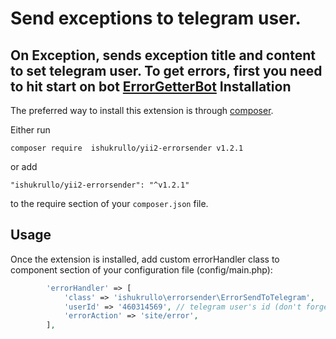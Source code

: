 Send exceptions to telegram user.
=================================
On Exception, sends exception title and content to set telegram user.
To get errors, first you need to hit start on bot [ErrorGetterBot](https://t.me/ErrorGetterBot)
Installation
------------

The preferred way to install this extension is through [composer](http://getcomposer.org/download/).

Either run

```
composer require  ishukrullo/yii2-errorsender v1.2.1
```

or add

```
"ishukrullo/yii2-errorsender": "^v1.2.1"
```

to the require section of your `composer.json` file.


Usage
-----

Once the extension is installed, add custom errorHandler class to component section of your configuration file (config/main.php):

```php
        'errorHandler' => [
            'class' => 'ishukrullo\errorsender\ErrorSendToTelegram',
            'userId' => '460314569', // telegram user's id (don't forget to start the @ErrorGetterBot)
            'errorAction' => 'site/error',
        ],
